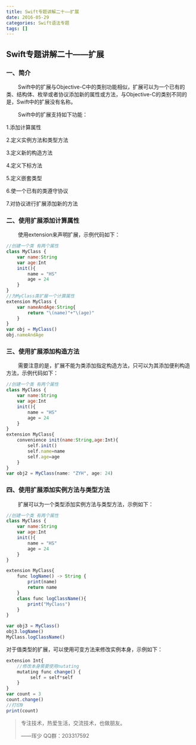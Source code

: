 ```yaml
---
title: Swift专题讲解二十——扩展
date: 2016-05-29
categories: Swift语法专题
tags: []
---
```

## Swift专题讲解二十——扩展

### 一、简介

        Swift中的扩展与Objective-C中的类别功能相似，扩展可以为一个已有的类、结构体、枚举或者协议添加新的属性或方法，与Objective-C的类别不同的是，Swift中的扩展没有名称。

        Swift中的扩展支持如下功能：

1.添加计算属性

2.定义实例方法和类型方法

3.定义新的构造方法

4.定义下标方法

5.定义嵌套类型

6.使一个已有的类遵守协议

7.对协议进行扩展添加新的方法

### 二、使用扩展添加计算属性

        使用extension来声明扩展，示例代码如下：

```javascript
//创建一个类 有两个属性
class MyClass {
    var name:String
    var age:Int
    init(){
        name = "HS"
        age = 24
    }
}
//为MyClass类扩展一个计算属性
extension MyClass {
    var nameAndAge:String{
        return "\(name)"+"\(age)"
    }
}
var obj = MyClass()
obj.nameAndAge
```

### 三、使用扩展添加构造方法

        需要注意的是，扩展不能为类添加指定构造方法，只可以为其添加便利构造方法，示例代码如下：

```javascript
//创建一个类 有两个属性
class MyClass {
    var name:String
    var age:Int
    init(){
        name = "HS"
        age = 24
    }
}
extension MyClass{
    convenience init(name:String,age:Int){
        self.init()
        self.name=name
        self.age=age
    }
}
var obj2 = MyClass(name: "ZYH", age: 24)
```

### 四、使用扩展添加实例方法与类型方法

        扩展可以为一个类型添加实例方法与类型方法，示例如下：

```javascript
//创建一个类 有两个属性
class MyClass {
    var name:String
    var age:Int
    init(){
        name = "HS"
        age = 24
    }
}

extension MyClass{
    func logName() -> String {
        print(name)
        return name
    }
    class func logClassName(){
        print("MyClass")
    }
}

var obj3 = MyClass()
obj3.logName()
MyClass.logClassName()
```

对于值类型的扩展，可以使用可变方法来修改实例本身，示例如下：

```javascript
extension Int{
    //修改本身需要使用nutating
    mutating func change() {
         self = self*self
    }
}
var count = 3
count.change()
//打印9
print(count)
```

> 专注技术，热爱生活，交流技术，也做朋友。
> 
> ——珲少 QQ群：203317592
